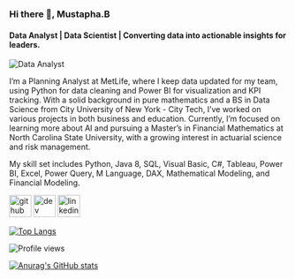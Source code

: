 ### Hi there 👋, Mustapha.B
#### Data Analyst | Data Scientist | Converting data into actionable insights for leaders.
![Data Analyst](https://www.linkedin.com/in/mustapha-bouchaqour/)

I’m a Planning Analyst at MetLife, where I keep data updated for my team, using Python for data cleaning and Power BI for visualization and KPI tracking. With a solid background in pure mathematics and a BS in Data Science from City University of New York - City Tech, I’ve worked on various projects in both business and education. Currently, I’m focused on learning more about AI and pursuing a Master’s in Financial Mathematics at North Carolina State University, with a growing interest in actuarial science and risk management.

My skill set includes Python, Java 8, SQL, Visual Basic, C#, Tableau, Power BI, Excel, Power Query, M Language, DAX, Mathematical Modeling, and Financial Modeling.




[<img src='https://cdn.jsdelivr.net/npm/simple-icons@3.0.1/icons/github.svg' alt='github' height='40'>](https://github.com/mbouchaqour)  [<img src='https://cdn.jsdelivr.net/npm/simple-icons@3.0.1/icons/dev-dot-to.svg' alt='dev' height='40'>](https://dev.to/mbouchaqour)  [<img src='https://cdn.jsdelivr.net/npm/simple-icons@3.0.1/icons/linkedin.svg' alt='linkedin' height='40'>](https://www.linkedin.com/in/mustapha-bouchaqour/)  

[![Top Langs](https://github-readme-stats.vercel.app/api/top-langs/?username=mbouchaqour)](https://github.com/anuraghazra/github-readme-stats)

![Profile views](https://gpvc.arturio.dev/mbouchaqour)  



[![Anurag's GitHub stats](https://github-readme-stats.vercel.app/api?username=mbouchaqour)](https://github.com/anuraghazra/github-readme-stats)
